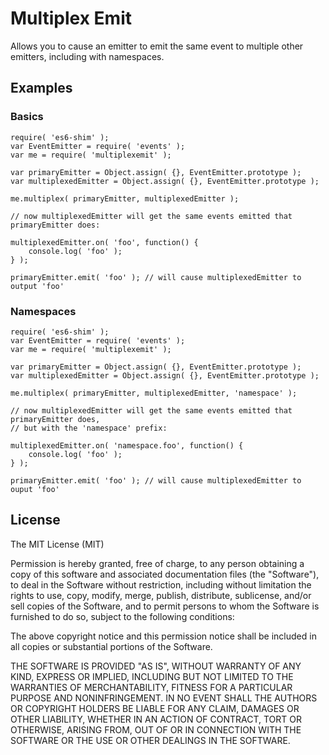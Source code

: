 
# Multiplex Emit

Allows you to cause an emitter to emit the same event to multiple other emitters, including with namespaces.

## Examples

### Basics

```
require( 'es6-shim' );
var EventEmitter = require( 'events' );
var me = require( 'multiplexemit' );

var primaryEmitter = Object.assign( {}, EventEmitter.prototype );
var multiplexedEmitter = Object.assign( {}, EventEmitter.prototype );

me.multiplex( primaryEmitter, multiplexedEmitter );

// now multiplexedEmitter will get the same events emitted that primaryEmitter does:

multiplexedEmitter.on( 'foo', function() {
    console.log( 'foo' );
} );

primaryEmitter.emit( 'foo' ); // will cause multiplexedEmitter to output 'foo'
```

### Namespaces

```
require( 'es6-shim' );
var EventEmitter = require( 'events' );
var me = require( 'multiplexemit' );

var primaryEmitter = Object.assign( {}, EventEmitter.prototype );
var multiplexedEmitter = Object.assign( {}, EventEmitter.prototype );

me.multiplex( primaryEmitter, multiplexedEmitter, 'namespace' );

// now multiplexedEmitter will get the same events emitted that primaryEmitter does,
// but with the 'namespace' prefix:

multiplexedEmitter.on( 'namespace.foo', function() {
    console.log( 'foo' );
} );

primaryEmitter.emit( 'foo' ); // will cause multiplexedEmitter to ouput 'foo'
```

## License

The MIT License (MIT)

Permission is hereby granted, free of charge, to any person obtaining a copy
of this software and associated documentation files (the "Software"), to deal
in the Software without restriction, including without limitation the rights
to use, copy, modify, merge, publish, distribute, sublicense, and/or sell
copies of the Software, and to permit persons to whom the Software is
furnished to do so, subject to the following conditions:

The above copyright notice and this permission notice shall be included in
all copies or substantial portions of the Software.

THE SOFTWARE IS PROVIDED "AS IS", WITHOUT WARRANTY OF ANY KIND, EXPRESS OR
IMPLIED, INCLUDING BUT NOT LIMITED TO THE WARRANTIES OF MERCHANTABILITY,
FITNESS FOR A PARTICULAR PURPOSE AND NONINFRINGEMENT. IN NO EVENT SHALL THE
AUTHORS OR COPYRIGHT HOLDERS BE LIABLE FOR ANY CLAIM, DAMAGES OR OTHER
LIABILITY, WHETHER IN AN ACTION OF CONTRACT, TORT OR OTHERWISE, ARISING FROM,
OUT OF OR IN CONNECTION WITH THE SOFTWARE OR THE USE OR OTHER DEALINGS IN
THE SOFTWARE.

